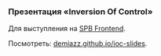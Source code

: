 ### Презентация «Inversion Of Control»

Для выступления на [SPB Frontend](https://vk.com/spb_frontend).

Посмотреть: [demiazz.github.io/ioc-slides](http://demiazz.github.io/ioc-slides/).
